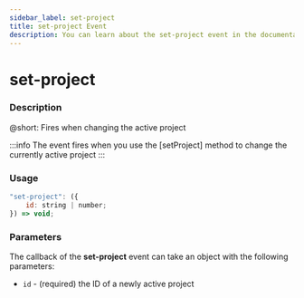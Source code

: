 ```yaml
---
sidebar_label: set-project
title: set-project Event
description: You can learn about the set-project event in the documentation of the DHTMLX JavaScript To Do List library. Browse developer guides and API reference, try out code examples and live demos, and download a free 30-day evaluation version of DHTMLX To Do List.
---
```


# set-project

### Description

@short: Fires when changing the active project

:::info
The event fires when you use the [setProject] method to change the currently active project
:::

### Usage

~~~js
"set-project": ({
    id: string | number;
}) => void;
~~~

### Parameters

The callback of the **set-project** event can take an object with the following parameters:

- `id` - (required) the ID of a newly active project

